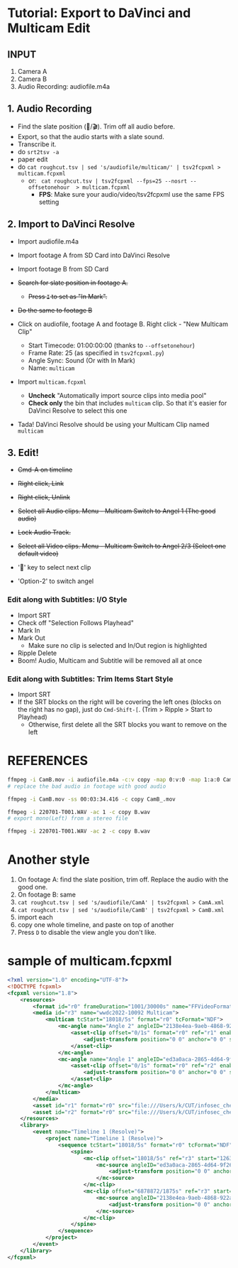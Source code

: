 # Tutorial: Export to DaVinci and Multicam Edit

## INPUT

 1. Camera A
 2. Camera B
 3. Audio Recording: audiofile.m4a

## 1. Audio Recording

 - Find the slate position (👏/🎬). Trim off all audio before. 
 - Export, so that the audio starts with a slate sound. 
 - Transcribe it.
 - do `srt2tsv -a`
 - paper edit
 - do `cat roughcut.tsv | sed 's/audiofile/multicam/' | tsv2fcpxml > multicam.fcpxml `
   - or: ` cat roughcut.tsv | tsv2fcpxml --fps=25 --nosrt --offsetonehour  > multicam.fcpxml`
	   - **FPS**: Make sure your audio/video/tsv2fcpxml use the same FPS setting

## 2. Import to DaVinci Resolve
 - Import audiofile.m4a
 - Import footage A from SD Card into DaVinci Resolve
 - Import footage B from SD Card 

 - ~~Search for slate position in footage A.~~
   - ~~Press `I` to set as "In Mark".~~
 - ~~Do the same to footage B~~

 - Click on audiofile, footage A and footage B. Right click - "New Multicam Clip"
   - Start Timecode: 01:00:00:00  (thanks to `--offsetonehour`)
   - Frame Rate: 25 (as specified in `tsv2fcpxml.py`)
   - Angle Sync: Sound (Or with In Mark)
   - Name: `multicam`

 - Import `multicam.fcpxml`
   - **Uncheck** "Automatically import source clips into media pool"
   - **Check only** the bin that includes `multicam` clip. So that it's easier for DaVinci Resolve to select this one
 - Tada! DaVinci Resolve should be using your Multicam Clip named `multicam`

## 3. Edit!

 - ~~Cmd-A on timeline~~
 - ~~Right click, Link~~
 - ~~Right click, Unlink~~
 - ~~Select all Audio clips. Menu - Multicam Switch to Angel 1 (The good audio)~~
 - ~~Lock Audio Track.~~
 - ~~Select all Video clips. Menu - Multicam Switch to Angel 2/3 (Select one default video)~~

 - '🔽' key to select next clip
 - 'Option-2' to switch angel

### Edit along with Subtitles: I/O Style 
 - Import SRT
 - Check off "Selection Follows Playhead"
 - Mark In
 - Mark Out
     - Make sure no clip is selected and In/Out region is highlighted
 - Ripple Delete
 - Boom! Audio, Multicam and Subtitle will be removed all at once

### Edit along with Subtitles: Trim Items Start Style
 - Import SRT
 - If the SRT blocks on the right will be covering the left ones (blocks on the right has no gap), just do `Cmd-Shift-[`. (Trim > Ripple > Start to Playhead)
   - Otherwise, first delete all the SRT blocks you want to remove on the left


# REFERENCES

```bash
ffmpeg -i CamB.mov -i audiofile.m4a -c:v copy -map 0:v:0 -map 1:a:0 CamB.mp4 
# replace the bad audio in footage with good audio

ffmpeg -i CamB.mov -ss 00:03:34.416 -c copy CamB_.mov

ffmpeg -i 220701-T001.WAV -ac 1 -c copy B.wav
# export mono(Left) from a stereo file

ffmpeg -i 220701-T001.WAV -ac 2 -c copy B.wav
```

# Another style

1. On footage A: find the slate position, trim off. Replace the audio with the good one.
1. On footage B: same
1. `cat roughcut.tsv | sed 's/audiofile/CamA' | tsv2fcpxml > CamA.xml`
1. `cat roughcut.tsv | sed 's/audiofile/CamB' | tsv2fcpxml > CamB.xml`
1. import each
1. copy one whole timeline, and paste on top of another
1. Press `D` to disable the view angle you don't like.

# sample of multicam.fcpxml

```xml
<?xml version="1.0" encoding="UTF-8"?>
<!DOCTYPE fcpxml>
<fcpxml version="1.8">
    <resources>
        <format id="r0" frameDuration="1001/30000s" name="FFVideoFormat1080p2997" width="1920" height="1080"/>
        <media id="r3" name="wwdc2022-10092 Multicam">
            <multicam tcStart="18018/5s" format="r0" tcFormat="NDF">
                <mc-angle name="Angle 2" angleID="2138e4ea-9aeb-4868-922a-11a9f9d072ec">
                    <asset-clip offset="0/1s" format="r0" ref="r1" enabled="1" start="0/1s" name="wwdc2022-10092.mp4" tcFormat="NDF" duration="60197137/30000s">
                        <adjust-transform position="0 0" anchor="0 0" scale="1 1"/>
                    </asset-clip>
                </mc-angle>
                <mc-angle name="Angle 1" angleID="ed3a0aca-2865-4d64-9f26-6be657578be7">
                    <asset-clip offset="0/1s" format="r0" ref="r2" enabled="1" start="0/1s" name="wwdc2022-10092的副本.mp4" tcFormat="NDF" duration="60197137/30000s">
                        <adjust-transform position="0 0" anchor="0 0" scale="1 1"/>
                    </asset-clip>
                </mc-angle>
            </multicam>
        </media>
        <asset id="r1" format="r0" src="file:///Users/k/CUT/infosec_cherrypick_tsvedl/WWDC_FIDO/wwdc2022-10092.mp4" hasVideo="1" start="0/1s" hasAudio="1" name="wwdc2022-10092.mp4" audioChannels="2" audioSources="1" duration="60197137/30000s"/>
        <asset id="r2" format="r0" src="file:///Users/k/CUT/infosec_cherrypick_tsvedl/WWDC_FIDO/wwdc2022-10092%E7%9A%84%E5%89%AF%E6%9C%AC.mp4" hasVideo="1" start="0/1s" hasAudio="1" name="wwdc2022-10092的副本.mp4" audioChannels="2" audioSources="1" duration="60197137/30000s"/>
    </resources>
    <library>
        <event name="Timeline 1 (Resolve)">
            <project name="Timeline 1 (Resolve)">
                <sequence tcStart="18018/5s" format="r0" tcFormat="NDF" duration="4637633/30000s">
                    <spine>
                        <mc-clip offset="18018/5s" ref="r3" start="126307181/30000s" name="wwdc2022-10092 Multicam" duration="122122/1875s">
                            <mc-source angleID="ed3a0aca-2865-4d64-9f26-6be657578be7" srcEnable="all">
                                <adjust-transform position="0 0" anchor="0 0" scale="1 1"/>
                            </mc-source>
                        </mc-clip>
                        <mc-clip offset="6878872/1875s" ref="r3" start="42753711/10000s" name="wwdc2022-10092 Multicam" duration="2683681/30000s">
                            <mc-source angleID="2138e4ea-9aeb-4868-922a-11a9f9d072ec" srcEnable="all">
                                <adjust-transform position="0 0" anchor="0 0" scale="1 1"/>
                            </mc-source>
                        </mc-clip>
                    </spine>
                </sequence>
            </project>
        </event>
    </library>
</fcpxml>
```
